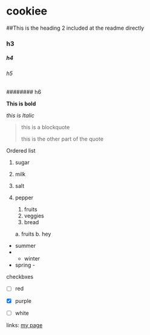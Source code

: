 # cookiee

##This is the heading 2 included at the readme directly
### h3

##### h4

###### h5

######## h6

**This is bold**

_this is Italic_

> this is a blockquote
>
> this is the other part of the quote

Ordered list
1. sugar
2. milk
3. salt
4. pepper
   1. fruits
   2. veggies
   3. bread
   
    a. fruits
   b. hey
- summer
- - winter
- spring -

checkbxes
- [ ] red
- [x] purple
- [ ] white


links:
[my page](https:google.com)
